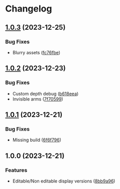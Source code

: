 # Changelog

## [1.0.3](https://github.com/Zenoo/labrute-static-fla-parser/compare/v1.0.2...v1.0.3) (2023-12-25)


### Bug Fixes

* Blurry assets ([fc76fbe](https://github.com/Zenoo/labrute-static-fla-parser/commit/fc76fbe2c83ff07c307f00dbdedc915d4d3f47ee))

## [1.0.2](https://github.com/Zenoo/labrute-static-fla-parser/compare/v1.0.1...v1.0.2) (2023-12-23)


### Bug Fixes

* Custom depth debug ([b618eea](https://github.com/Zenoo/labrute-static-fla-parser/commit/b618eea75bbfaffa690fbd93dfe25d1cc3d71b40))
* Invisible arms ([7f70599](https://github.com/Zenoo/labrute-static-fla-parser/commit/7f705999a4344c6a492fd2e9922b6a738091f580))

## [1.0.1](https://github.com/Zenoo/labrute-static-fla-parser/compare/v1.0.0...v1.0.1) (2023-12-21)


### Bug Fixes

* Missing build ([6f6f796](https://github.com/Zenoo/labrute-static-fla-parser/commit/6f6f7964a746eccc8d66d2b4826233f95baf5be1))

## 1.0.0 (2023-12-21)


### Features

* Editable/Non editable display versions ([8bb9a96](https://github.com/Zenoo/labrute-static-fla-parser/commit/8bb9a9601c8c34aa8cc088036f32b821c95ec47e))
